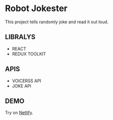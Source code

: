 # Robot Jokester

This project tells randomly joke and read it out loud.

## LIBRALYS

- REACT
- REDUX TOOLKIT

## APIS

- VOICERSS API
- JOKE API

## DEMO

Try on [Netlify](https://robot-jokester.netlify.app).
